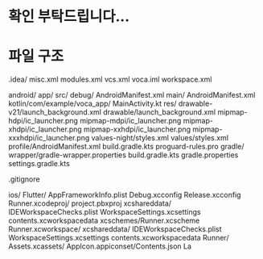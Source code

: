 # 확인 부탁드립니다...

# 파일 구조

.idea/
    misc.xml
    modules.xml
    vcs.xml
    voca.iml
    workspace.xml

android/
    app/
        src/
            debug/
                AndroidManifest.xml
            main/
                AndroidManifest.xml
                kotlin/com/example/voca_app/
                    MainActivity.kt
                res/
                    drawable-v21/launch_background.xml
                    drawable/launch_background.xml
                    mipmap-hdpi/ic_launcher.png
                    mipmap-mdpi/ic_launcher.png
                    mipmap-xhdpi/ic_launcher.png
                    mipmap-xxhdpi/ic_launcher.png
                    mipmap-xxxhdpi/ic_launcher.png
                    values-night/styles.xml
                    values/styles.xml
            profile/AndroidManifest.xml
        build.gradle.kts
        proguard-rules.pro
    gradle/
        wrapper/gradle-wrapper.properties
    build.gradle.kts
    gradle.properties
    settings.gradle.kts

.gitignore

ios/
    Flutter/
        AppFrameworkInfo.plist
        Debug.xcconfig
        Release.xcconfig
    Runner.xcodeproj/
        project.pbxproj
        xcshareddata/
            IDEWorkspaceChecks.plist
            WorkspaceSettings.xcsettings
            contents.xcworkspacedata
            xcschemes/Runner.xcscheme
    Runner.xcworkspace/
        xcshareddata/
            IDEWorkspaceChecks.plist
            WorkspaceSettings.xcsettings
            contents.xcworkspacedata
    Runner/
        Assets.xcassets/
            AppIcon.appiconset/Contents.json
            La

